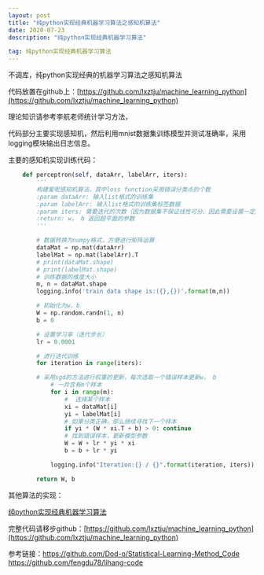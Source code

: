 ```yaml
---
layout: post
title: "纯python实现经典机器学习算法之感知机算法"
date: 2020-07-23
description: "纯python实现经典机器学习算法"

tag: 纯python实现经典机器学习算法 
--- 
```


不调库，纯python实现经典的机器学习算法之感知机算法

代码放置在github上：[https://github.com/lxztju/machine_learning_python](https://github.com/lxztju/machine_learning_python)

理论知识请参考李航老师统计学习方法，

代码部分主要实现感知机，然后利用mnist数据集训练模型并测试准确率，采用logging模块输出日志信息。

主要的感知机实现训练代码：

```python
    def perceptron(self, dataArr, labelArr, iters):
        '''
        构建爱呢感知机算法，其中loss function采用错误分类点的个数
        :param dataArr: 输入list格式的训练集
        :param labelArr: 输入list格式的训练集标签数据
        :param iters: 需要迭代的次数（因为数据集不保证线性可分，因此需要设置一定的迭代次数）
        :return: w， b 返回超平面的参数
        '''

        # 数据转换为numpy格式，方便进行矩阵运算
        dataMat = np.mat(dataArr)
        labelMat = np.mat(labelArr).T
        # print(dataMat.shape)
        # print(labelMat.shape)
        # 训练数据的维度大小
        m, n = dataMat.shape
        logging.info('train data shape is:({},{})'.format(m,n))

        # 初始化为w，b
        W = np.random.randn(1, n)
        b = 0

        # 设置学习率（迭代步长）
        lr = 0.0001

        # 进行迭代训练
        for iteration in range(iters):

        # 采用sgd的方法进行权重的更新，每次选取一个错误样本更新w， b
            # 一共含有m个样本
            for i in range(m):
                #  选择某个样本
                xi = dataMat[i]
                yi = labelMat[i]
                # 如果分类正确，那么继续寻找下一个样本
                if yi * (W * xi.T + b) > 0: continue
                # 找到错误样本，更新模型参数
                W = W + lr * yi * xi
                b = b + lr * yi

            logging.info("Iteration:{} / {}".format(iteration, iters))

        return W, b
```

其他算法的实现：

[纯python实现经典机器学习算法](https://zhuanlan.zhihu.com/p/163688301)



完整代码请移步github：[https://github.com/lxztju/machine_learning_python](https://github.com/lxztju/machine_learning_python)



参考链接：https://github.com/Dod-o/Statistical-Learning-Method_Code
		https://github.com/fengdu78/lihang-code